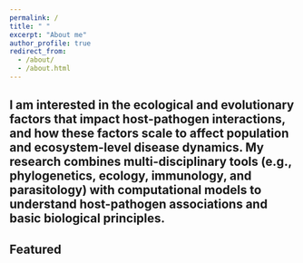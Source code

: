 ```yaml
---
permalink: /
title: " "
excerpt: "About me"
author_profile: true
redirect_from:
  - /about/
  - /about.html
---
```


<h2> I am interested in the ecological and evolutionary factors that impact host-pathogen interactions, and how these factors scale to affect population and ecosystem-level disease dynamics. My research combines multi-disciplinary tools (e.g., phylogenetics, ecology, immunology, and parasitology) with computational models to understand host-pathogen associations and basic biological principles. </h2>


<h2> Featured </h2>
